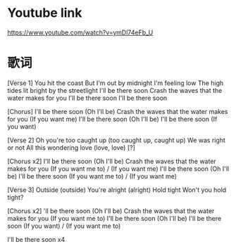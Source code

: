 

# Youtube link
https://www.youtube.com/watch?v=ymDl74eFb_U 
#  歌词
[Verse 1]
You hit the coast
But I'm out by midnight
I'm feeling low
The high tides lit bright by the streetlight
I'll be there soon
Crash the waves that the water makes for you
I'll be there soon
I'll be there soon

[Chorus]
I'll be there soon
(Oh I'll be)
Crash the waves that the water makes for you
(If you want me)
I'll be there soon
(Oh I'll be)
I'll be there soon
(If you want)

[Verse 2]
Oh you're too caught up
(too caught up, caught up)
We was right or not
All this wondering love
(love, love)
[?]
 

[Chorus x2]
I'll be there soon
(Oh I'll be)
Crash the waves that the water makes for you
(If you want me to) / (If you want me)
I'll be there soon
(Oh I'll be)
I'll be there soon
(If you want me to) / (If you want me)

[Verse 3]
Outside (outside)
You're alright (alright)
Hold tight
Won't you hold tight?

[Chorus x2]
'll be there soon
(Oh I'll be)
Crash the waves that the water makes for you
(If you want me to)
I'll be there soon
(Oh I'll be)
I'll be there soon
(If you want) / (If you want me to)
 

I'll be there soon x4
